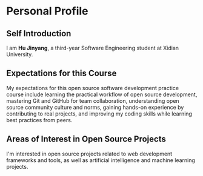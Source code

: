 # Personal Profile

## Self Introduction
I am **Hu Jinyang**, a third-year Software Engineering student at Xidian University.

## Expectations for this Course
My expectations for this open source software development practice course include learning the practical workflow of open source development, mastering Git and GitHub for team collaboration, understanding open source community culture and norms, gaining hands-on experience by contributing to real projects, and improving my coding skills while learning best practices from peers.

## Areas of Interest in Open Source Projects
I'm interested in open source projects related to web development frameworks and tools, as well as artificial intelligence and machine learning projects.